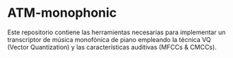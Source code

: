 # ATM-monophonic
Este repositorio contiene las herramientas necesarias para implementar un transcriptor de música monofónica de piano empleando la técnica VQ (Vector Quantization) y las características auditivas (MFCCs &amp; CMCCs).

